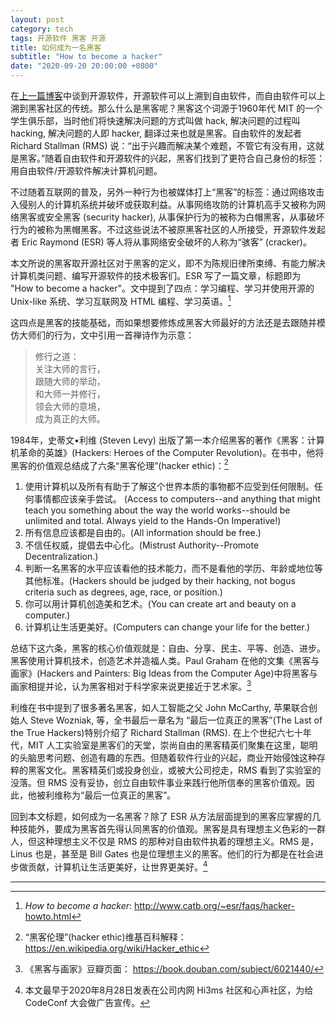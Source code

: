 ```yaml
---
layout: post
category: tech
tags: 开源软件 黑客 开源
title: 如何成为一名黑客
subtitle: "How to become a hacker"
date: "2020-09-20 20:00:00 +0800"
---
```


在[上一篇博客](/the-road-to-open-source)中谈到开源软件，开源软件可以上溯到自由软件，而自由软件可以上溯到黑客社区的传统。那么什么是黑客呢？黑客这个词源于1960年代 MIT 的一个学生俱乐部，当时他们将快速解决问题的方式叫做 hack, 解决问题的过程叫 hacking, 解决问题的人即 hacker, 翻译过来也就是黑客。自由软件的发起者 Richard Stallman (RMS) 说：“出于兴趣而解决某个难题，不管它有没有用，这就是黑客。”随着自由软件和开源软件的兴起，黑客们找到了更符合自己身份的标签：用自由软件/开源软件解决计算机问题。

不过随着互联网的普及，另外一种行为也被媒体打上“黑客”的标签：通过网络攻击入侵别人的计算机系统并破坏或获取利益。从事网络攻防的计算机高手又被称为网络黑客或安全黑客 (security hacker), 从事保护行为的被称为白帽黑客，从事破坏行为的被称为黑帽黑客。不过这些说法不被原黑客社区的人所接受，开源软件发起者 Eric Raymond (ESR) 等人将从事网络安全破坏的人称为“骇客” (cracker)。

本文所说的黑客取开源社区对于黑客的定义，即不为陈规旧律所束缚、有能力解决计算机类问题、编写开源软件的技术极客们。ESR 写了一篇文章，标题即为 "How to become a hacker"。文中提到了四点：学习编程、学习并使用开源的 Unix-like 系统、学习互联网及 HTML 编程、学习英语。[^1]

这四点是黑客的技能基础，而如果想要修炼成黑客大师最好的方法还是去跟随并模仿大师们的行为，文中引用一首禅诗作为示意：

> 修行之道：   
> 关注大师的言行，   
> 跟随大师的举动，   
> 和大师一并修行，   
> 领会大师的意境，   
> 成为真正的大师。   

1984年，史蒂文•利维 (Steven Levy) 出版了第一本介绍黑客的著作《黑客：计算机革命的英雄》(Hackers: Heroes of the Computer Revolution)。在书中，他将黑客的价值观总结成了六条“黑客伦理”(hacker ethic)：[^2]

1. 使用计算机以及所有有助于了解这个世界本质的事物都不应受到任何限制。任何事情都应该亲手尝试。 (Access to computers--and anything that might teach you something about the way the world works--should be unlimited and total. Always yield to the Hands-On Imperative!)
2. 所有信息应该都是自由的。(All information should be free.)
3. 不信任权威，提倡去中心化。(Mistrust Authority--Promote Decentralization.)
4. 判断一名黑客的水平应该看他的技术能力，而不是看他的学历、年龄或地位等其他标准。(Hackers should be judged by their hacking, not bogus criteria such as degrees, age, race, or position.)
5. 你可以用计算机创造美和艺术。(You can create art and beauty on a computer.)
6. 计算机让生活更美好。(Computers can change your life for the better.)

总结下这六条，黑客的核心价值观就是：自由、分享、民主、平等、创造、进步。黑客使用计算机技术，创造艺术并造福人类。Paul Graham 在他的文集《黑客与画家》(Hackers and Painters: Big Ideas from the Computer Age)中将黑客与画家相提并论，认为黑客相对于科学家来说更接近于艺术家。[^3]

利维在书中提到了很多著名黑客，如人工智能之父 John McCarthy, 苹果联合创始人 Steve Wozniak, 等，全书最后一章名为 “最后一位真正的黑客”(The Last of the True Hackers)特别介绍了 Richard Stallman (RMS). 在上个世纪六七十年代，MIT 人工实验室是黑客们的天堂，崇尚自由的黑客精英们聚集在这里，聪明的头脑思考问题、创造有趣的东西。但随着软件行业的兴起，商业开始侵蚀这种存粹的黑客文化。黑客精英们或投身创业，或被大公司挖走，RMS 看到了实验室的没落。但 RMS 没有妥协，创立自由软件事业来践行他所信奉的黑客价值观。因此，他被利维称为“最后一位真正的黑客”。

回到本文标题，如何成为一名黑客？除了 ESR 从方法层面提到的黑客应掌握的几种技能外，要成为黑客首先得认同黑客的价值观。黑客是具有理想主义色彩的一群人，但这种理想主义不仅是 RMS 的那种对自由软件执着的理想主义。RMS 是，Linus 也是，甚至是 Bill Gates 也是位理想主义的黑客。他们的行为都是在社会进步做贡献，计算机让生活更美好，让世界更美好。[^4]

*************

[^1]: *How to become a hacker*: http://www.catb.org/~esr/faqs/hacker-howto.html

[^2]: “黑客伦理”(hacker ethic)维基百科解释： https://en.wikipedia.org/wiki/Hacker_ethic

[^3]: 《黑客与画家》豆瓣页面： https://book.douban.com/subject/6021440/

[^4]: 本文最早于2020年8月28日发表在公司内网 Hi3ms 社区和心声社区，为给 CodeConf 大会做广告宣传。
